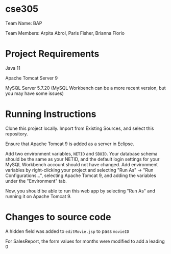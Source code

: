 # cse305

Team Name: BAP

Team Members: Arpita Abrol, Paris Fisher, Brianna Florio

# Project Requirements

Java 11

Apache Tomcat Server 9

MySQL Server 5.7.20 (MySQL Workbench can be a more recent version, but you may have some issues)

# Running Instructions

Clone this project locally. Import from Existing Sources, and select this repository. 

Ensure that Apache Tomcat 9 is added as a server in Eclipse.

Add two environment variables, ``NETID`` and ``SBUID``. Your database schema should be the same as your NETID, and the default login settings for your MySQL Workbench account should not have changed. Add environment variables by right-clicking your project and selecting "Run As" -> "Run Configurations...", selecting Apache Tomcat 9, and adding the variables under the "Environment" tab.

Now, you should be able to run this web app by selecting "Run As" and running it on Apache Tomcat 9.

# Changes to source code

A hidden field was added to ```editMovie.jsp``` to pass ```movieID```

For SalesReport, the form values for months were modified to add a leading 0
